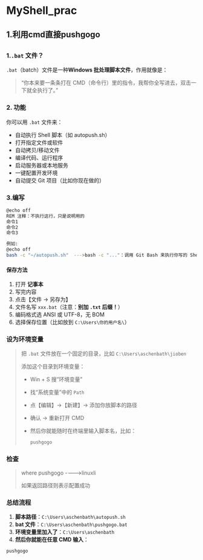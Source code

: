 # MyShell_prac





## 1.利用cmd直接pushgogo

##  

### 1.`.bat` 文件？

`.bat`（batch）文件是一种**Windows 批处理脚本文件**，作用就像是：

> “你本来要一条条打在 CMD（命令行）里的指令，我帮你全写进去，双击一下就全执行了。”



### 2. 功能

你可以用 `.bat` 文件来：

- 自动执行 Shell 脚本（如 autopush.sh）
- 打开指定文件或软件
- 自动拷贝/移动文件
- 编译代码、运行程序
- 启动服务器或本地服务
- 一键配置开发环境
- 自动提交 Git 项目（比如你现在做的）



### 3.编写

```bash
@echo off
REM 注释：不执行这行，只是说明用的
命令1
命令2
命令3

例如:
@echo off
bash -c "~/autopush.sh"  --->bash -c "..."：调用 Git Bash 来执行你写的 Shell 脚本。
```

#### 保存方法

1. 打开 **记事本**
2. 写完内容
3. 点击【文件 → 另存为】
4. 文件名写 `xxx.bat`（注意：**别加 `.txt` 后缀！**）
5. 编码格式选 ANSI 或 UTF-8，无 BOM
6. 选择保存位置（比如放到 `C:\Users\你的用户名\`）





### 设为环境变量

> 把 `.bat` 文件放在一个固定的目录，比如 `C:\Users\aschenbath\jioben`
>
> 添加这个目录到环境变量：
>
> - Win + S 搜“环境变量”
>
> - 找“系统变量”中的 `Path`
>
> - 点【编辑】→【新建】→ 添加你放脚本的路径
>
> - 确认 → 重新打开 CMD
>
> - 然后你就能随时在终端里输入脚本名，比如：
>
>   ```bash
>   pushgogo
>   ```





### 检查

> where pushgogo ---->linuxli
>
> 如果返回路径则表示配置成功





### 总结流程

1. **脚本路径**：`C:\Users\aschenbath\autopush.sh`
2. **bat 文件**：`C:\Users\aschenbath\pushgogo.bat`
3. **环境变量里加入了**：`C:\Users\aschenbath`
4. **然后你就能在任意 CMD 输入**：

```bash
pushgogo
```